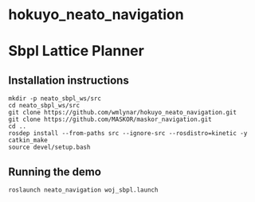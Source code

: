 # hokuyo_neato_navigation

# Sbpl Lattice Planner

## Installation instructions

```
mkdir -p neato_sbpl_ws/src
cd neato_sbpl_ws/src
git clone https://github.com/wmlynar/hokuyo_neato_navigation.git
git clone https://github.com/MASKOR/maskor_navigation.git
cd ..
rosdep install --from-paths src --ignore-src --rosdistro=kinetic -y
catkin_make
source devel/setup.bash
```

## Running the demo

```
roslaunch neato_navigation woj_sbpl.launch
```

